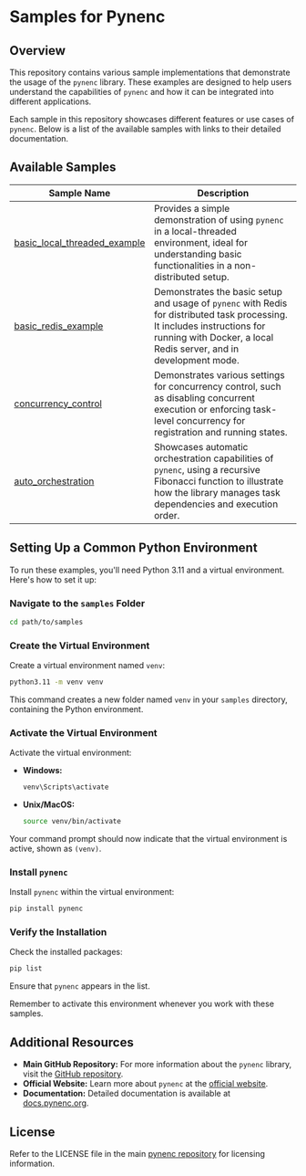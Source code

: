 # Samples for Pynenc

## Overview
This repository contains various sample implementations that demonstrate the usage of the `pynenc` library. These examples are designed to help users understand the capabilities of `pynenc` and how it can be integrated into different applications.

Each sample in this repository showcases different features or use cases of `pynenc`. Below is a list of the available samples with links to their detailed documentation.

## Available Samples

| Sample Name          | Description |
| -------------------- | ----------- |
| [basic_local_threaded_example](./basic_local_threaded_example/README.md) | Provides a simple demonstration of using `pynenc` in a local-threaded environment, ideal for understanding basic functionalities in a non-distributed setup. |
| [basic_redis_example](./basic_redis_example/README.md) | Demonstrates the basic setup and usage of `pynenc` with Redis for distributed task processing. It includes instructions for running with Docker, a local Redis server, and in development mode. |
| [concurrency_control](./concurrency_control/README.md) | Demonstrates various settings for concurrency control, such as disabling concurrent execution or enforcing task-level concurrency for registration and running states. |
| [auto_orchestration](./auto_orchestration/README.md) | Showcases automatic orchestration capabilities of `pynenc`, using a recursive Fibonacci function to illustrate how the library manages task dependencies and execution order. |


## Setting Up a Common Python Environment
To run these examples, you'll need Python 3.11 and a virtual environment. Here's how to set it up:

### Navigate to the `samples` Folder
```bash
cd path/to/samples
```

### Create the Virtual Environment
Create a virtual environment named `venv`:
```bash
python3.11 -m venv venv
```
This command creates a new folder named `venv` in your `samples` directory, containing the Python environment.

### Activate the Virtual Environment
Activate the virtual environment:
- **Windows:**
  ```cmd
  venv\Scripts\activate
  ```
- **Unix/MacOS:**
  ```bash
  source venv/bin/activate
  ```
Your command prompt should now indicate that the virtual environment is active, shown as `(venv)`.

### Install `pynenc`
Install `pynenc` within the virtual environment:
```bash
pip install pynenc
```

### Verify the Installation
Check the installed packages:
```bash
pip list
```
Ensure that `pynenc` appears in the list.

Remember to activate this environment whenever you work with these samples.

## Additional Resources
- **Main GitHub Repository:** For more information about the `pynenc` library, visit the [GitHub repository](https://github.com/pynenc/pynenc).
- **Official Website:** Learn more about `pynenc` at the [official website](https://pynenc.org).
- **Documentation:** Detailed documentation is available at [docs.pynenc.org](https://docs.pynenc.org).

## License
Refer to the LICENSE file in the main [pynenc repository](https://github.com/pynenc/pynenc) for licensing information.
